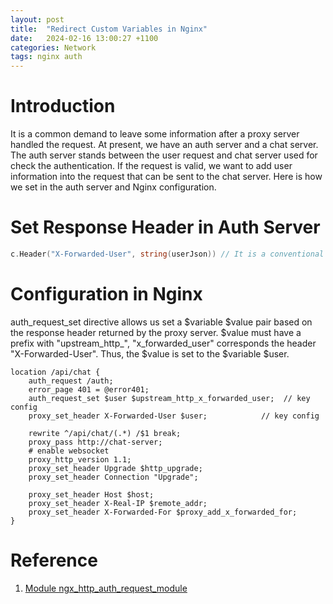 ```yaml
---
layout: post
title:  "Redirect Custom Variables in Nginx"
date:   2024-02-16 13:00:27 +1100
categories: Network
tags: nginx auth
---
```



# Introduction
It is a common demand to leave some information after a proxy server handled the request. At present, we have 
an auth server and a chat server. The auth server stands between the user request and chat server used for check
the authentication. If the request is valid, we want to add user information into the request that can be sent to
the chat server. Here is how we set in the auth server and Nginx configuration.

# Set Response Header in Auth Server
```go
c.Header("X-Forwarded-User", string(userJson)) // It is a conventional way to declare custom variable with a prefix "X-"
```

# Configuration in Nginx
auth_request_set directive allows us set a $variable $value pair based on the response header returned by the proxy server.
$value must have a prefix with "upstream_http_", "x_forwarded_user" corresponds the header "X-Forwarded-User". Thus, the $value
is set to the $variable $user.

```shell
location /api/chat {
    auth_request /auth;
    error_page 401 = @error401;
    auth_request_set $user $upstream_http_x_forwarded_user;  // key config
    proxy_set_header X-Forwarded-User $user;            // key config

    rewrite ^/api/chat/(.*) /$1 break;
    proxy_pass http://chat-server;
    # enable websocket
    proxy_http_version 1.1;
    proxy_set_header Upgrade $http_upgrade;
    proxy_set_header Connection "Upgrade";

    proxy_set_header Host $host;
    proxy_set_header X-Real-IP $remote_addr;
    proxy_set_header X-Forwarded-For $proxy_add_x_forwarded_for;
}
```

# Reference
1. [Module ngx_http_auth_request_module](https://nginx.org/en/docs/http/ngx_http_auth_request_module.html#auth_request_set)
